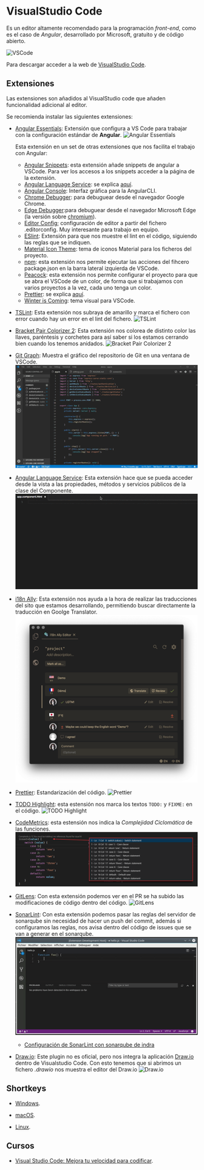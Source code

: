 # VisualStudio Code

Es un editor altamente recomendado para la programación *front-end*, como es el caso de *Angular*, desarrollado por Microsoft, gratuito y de código abierto.

![VSCode](https://upload.wikimedia.org/wikipedia/commons/8/80/Visual_Studio_Code_0.10.1_on_Windows_7%2C_with_search.png)

Para descargar acceder a la web de [VisualStudio Code](https://code.visualstudio.com/).

## Extensiones

Las extensiones son añadidos al VisualStudio code que añaden funcionalidad adicional al editor.

Se recomienda instalar las siguientes extensiones:

* [Angular Essentials](https://marketplace.visualstudio.com/items?itemName=johnpapa.angular-essentials&wt.mc_id=angular_essentials-github-jopapa): Extensión que configura a VS Code para trabajar con la configuración estándar de **Angular**.
![Angular Essentials](https://johnpapa.gallerycdn.vsassets.io/extensions/johnpapa/angular-essentials/9.0.1/1581429463839/Microsoft.VisualStudio.Services.Icons.Default)
  
  Esta extensión en un set de otras extensiones que nos facilita el trabajo con Angular:
  * [Angular Snippets](https://marketplace.visualstudio.com/items?itemName=johnpapa.Angular2&wt.mc_id=angularessentials-github-jopapa): esta extensión añade snippets de angular a VSCode. Para ver los accesos a los snippets acceder a la página de la extensión.
  * [Angular Language Service](#angularLanguageService): se explica [aquí](#angularLanguageService).
  * [Angular Console](https://marketplace.visualstudio.com/items?itemName=nrwl.angular-console&wt.mc_id=angularessentials-github-jopapa): Interfaz gráfica para la AngularCLI.
  * [Chrome Debugger](https://marketplace.visualstudio.com/items?itemName=msjsdiag.debugger-for-chrome&wt.mc_id=angularessentials-github-jopapa): para debuguear desde el navegador Google Chrome.
  * [Edge Debugger](https://marketplace.visualstudio.com/items?itemName=msjsdiag.debugger-for-edge&wt.mc_id=angularessentials-github-jopapa):para debuguear desde el navegador Microsoft Edge (la versión sobre [chromium](https://www.chromium.org/)).
  * [Editor Config](https://marketplace.visualstudio.com/items?itemName=EditorConfig.EditorConfig&wt.mc_id=angularessentials-github-jopapa); configuración de editor a partir del fichero .editorconfig. Muy interesante para trabajo en equipo.
  * [ESlint](https://marketplace.visualstudio.com/items?itemName=dbaeumer.vscode-eslint&wt.mc_id=angularessentials-github-jopapa): Extensión para que nos muestre el lint en el código, siguiendo las reglas que se indiquen.
  * [Material Icon Theme](https://marketplace.visualstudio.com/items?itemName=pkief.material-icon-theme&wt.mc_id=angularessentials-github-jopapa): tema de iconos Material para los ficheros del proyecto.
  * [npm](https://marketplace.visualstudio.com/items?itemName=eg2.vscode-npm-script&wt.mc_id=angularessentials-github-jopapa): esta extensión nos permite ejecutar las acciones del fihcero package.json en la barra lateral izquierda de VSCode.
  * [Peacock](https://marketplace.visualstudio.com/items?itemName=johnpapa.vscode-peacock&wt.mc_id=angularessentials-github-jopapa): esta extensión nos permite configurar el proyecto para que se abra el VSCode de un color, de forma que si trabajamos con varios proyectos a la vez, cada uno tenga un color.
  * [Prettier](#prettier): se explica [aquí](#prettier).
  * [Winter is Coming](https://marketplace.visualstudio.com/items?itemName=johnpapa.winteriscoming&wt.mc_id=angularessentials-github-jopapa): tema visual para VSCode.

* [TSLint](https://marketplace.visualstudio.com/items?itemName=ms-vscode.vscode-typescript-tslint-plugin): Esta extensión nos subraya de amarillo y marca el fichero con error cuando hay un error en el lint del fichero.
![TSLint](https://github.com/Microsoft/vscode-typescript-tslint-plugin/raw/master/docs/config-error-problem.png)

* [Bracket Pair Colorizer 2](https://marketplace.visualstudio.com/items?itemName=CoenraadS.bracket-pair-colorizer-2): Esta extensión nos colorea de distinto color las llaves, paréntesis y corchetes para así saber si los estamos cerrando bien cuando los tenemos anidados.
![Bracket Pair Colorizer 2](https://github.com/CoenraadS/Bracket-Pair-Colorizer-2/raw/master/images/example.png)

* [Git Graph](https://marketplace.visualstudio.com/items?itemName=mhutchie.git-graph): Muestra el gráfico del repositorio de Git en una ventana de VSCode.
![Git Graph](https://github.com/mhutchie/vscode-git-graph/raw/master/resources/demo.gif)

* <a name="angularLanguageService"></a>[Angular Language Service](https://marketplace.visualstudio.com/items?itemName=Angular.ng-template): Esta extensión hace que se pueda acceder desde la vista a las propiedades, métodos y servicios públicos de la clase del Componente.
![Angular Language Service GIF](https://github.com/angular/vscode-ng-language-service/raw/master/demo.gif)

* [i18n Ally](https://marketplace.visualstudio.com/items?itemName=antfu.i18n-ally): Esta extensión nos ayuda a la hora de realizar las traducciones del sito que estamos desarrollando, permitiendo buscar directamente la traducción en Goolge Translator.
![i18n Ally](https://github.com/antfu/i18n-ally/blob/screenshots/review-editor.png?raw=true)

* <a name="prettier"></a>[Prettier](https://marketplace.visualstudio.com/items?itemName=esbenp.prettier-vscode): Estandarización del código.
![Prettier](https://miro.medium.com/max/600/0*_wpeJb8N1Z2KgVMj.)

* [TODO Highlight](https://marketplace.visualstudio.com/items?itemName=wayou.vscode-todo-highlight): esta estensión nos marca los textos `TODO:` y `FIXME:` en el código.
![TODO Highlight](https://raw.githubusercontent.com/wayou/vscode-todo-highlight/master/assets/material-night-eighties.png)

* [CodeMetrics](https://marketplace.visualstudio.com/items?itemName=kisstkondoros.vscode-codemetrics): esta estensión nos indica la _Complejidad Ciclomática_ de las funciones.
![CodeMetrics](https://raw.githubusercontent.com/kisstkondoros/codemetrics/master/images/metric_details.png)

* [GitLens](https://marketplace.visualstudio.com/items?itemName=eamodio.gitlens): Con esta extensión podemos ver en el PR se ha subido las modificaciones de código dentro del código.
![GitLens](https://raw.githubusercontent.com/eamodio/vscode-gitlens/master/images/docs/code-lens.png)

* [SonarLint](https://marketplace.visualstudio.com/items?itemName=SonarSource.sonarlint-vscode): Con esta extensión podemos pasar las reglas del servidor de sonarqube sin necesidad de hacer un push del commit, además si configuramos las reglas, nos avisa dentro del código de issues que se van a generar en el sonarqube.
![SonarLint](https://github.com/SonarSource/sonarlint-vscode/raw/master/images/sonarlint-vscode.gif)

  - [Configuración de SonarLint con sonarqube de indra](https://mind.indra.es/pages/viewpage.action?pageId=439431592)

* [Draw.io](https://marketplace.visualstudio.com/items?itemName=hediet.vscode-drawio): Este plugin no es oficial, pero nos integra la aplicación [Draw.io](https://app.diagrams.net/) dentro de Visualstudio Code. Con esto tenemos que si abrimos un fichero _.drawio_ nos muestra el editor del Draw.io
![Draw.io](https://github.com/hediet/vscode-drawio/raw/master/docs/demo.gif)

## Shortkeys

* [Windows](https://code.visualstudio.com/shortcuts/keyboard-shortcuts-windows.pdf).

* [macOS](https://code.visualstudio.com/shortcuts/keyboard-shortcuts-macos.pdf).

* [Linux](https://code.visualstudio.com/shortcuts/keyboard-shortcuts-linux.pdf).

## Cursos

* [Visual Studio Code: Mejora tu velocidad para codificar](https://www.udemy.com/course/vscode-mejora-tu-velocidad-para-codificar/).
